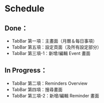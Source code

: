 # Schedule

## Done：
- TabBar 第一項：主畫面（月曆＆每日事項）
- TabBar 第五項：設定頁面（及所有設定部分）
- TabBar 第三項-1：新增/編輯 Event 畫面

## In Progress：
- TabBar 第二項：Reminders Overview
- TabBar 第四項：搜尋畫面
- TabBar 第三項-2：新增/編輯 Reminder 畫面
